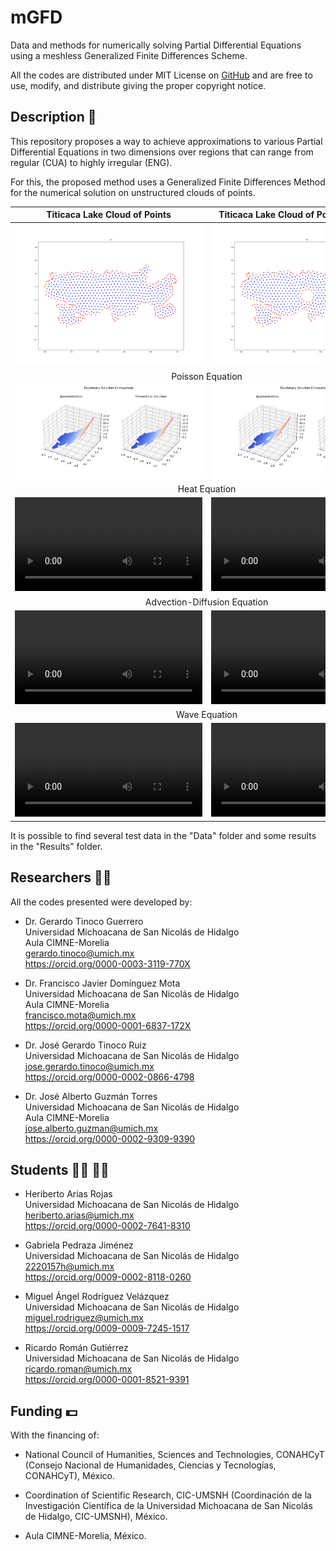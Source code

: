 # mGFD
Data and methods for numerically solving Partial Differential Equations using a meshless Generalized Finite Differences Scheme.

All the codes are distributed under MIT License on [GitHub](https://github.com/gstinoco/mGFD) and are free to use, modify, and distribute giving the proper copyright notice.

## Description :memo:
This repository proposes a way to achieve approximations to various Partial Differential Equations in two dimensions over regions that can range from regular (CUA) to highly irregular (ENG).

For this, the proposed method uses a Generalized Finite Differences Method for the numerical solution on unstructured clouds of points.

<table border="0">
    <tr>
        <th style="text-align: center;">Titicaca Lake Cloud of Points</th>
        <th style="text-align: center;">Titicaca Lake Cloud of Points with Holes</th>
    </tr>
    <tr>
        <th><img src="Data/Clouds/TIT.png" alt="Titicaca Lake"></th>            <th><img src="Data/Holes/TIT.png" alt="Titicaca Lake with Holes"></th>
    </tr>
    <tr>
        <td colspan="2" style="text-align: center;">Poisson Equation</td>
    <tr>
    <tr>
        <td><img src="Results/Clouds/Poisson/TIT/Solution.png"></td>
        <td><img src="Results/Holes/Poisson/TIT/Solution.png"></td>
    </tr>
    <tr>
        <td colspan="2" style="text-align: center;">Heat Equation</td>
    <tr>
    <tr>
        <td><video src="https://github.com/gstinoco/mGFD/assets/111999346/bc58c6b8-3821-445c-9b00-e3f917c1e38f"></video></td>
        <td><video src="https://github.com/gstinoco/mGFD/assets/111999346/fcbded0b-91b6-4937-adf4-1b2cc6c337af"></video></td>
    </tr>
    <tr>
        <td colspan="2" style="text-align: center;">Advection-Diffusion Equation</td>
    <tr>
    <tr>
        <td><video src="https://github.com/gstinoco/mGFD/assets/111999346/f3ace4e7-de20-4420-a492-8bea4be77d9d"></video></td>
        <td><video src="https://github.com/gstinoco/mGFD/assets/111999346/8226f148-2086-4dbe-85e5-597ba4ed8498"></video></td>
    </tr>
    <tr>
        <td colspan="2" style="text-align: center;">Wave Equation</td>
    <tr>
    <tr>
        <td><video src="https://github.com/gstinoco/mGFD/assets/111999346/6060f485-475a-40e7-9528-d4b88bf8c3d3"></video></td>
        <td><video src="https://github.com/gstinoco/mGFD/assets/111999346/7555e9c9-a396-4b0a-a646-8a0cd1111a6c"></video></td>
    </tr>
</table>


It is possible to find several test data in the "Data" folder and some results in the "Results" folder.

## Researchers :scientist:
All the codes presented were developed by:
    
  - Dr. Gerardo Tinoco Guerrero<br>
    Universidad Michoacana de San Nicolás de Hidalgo<br>
    Aula CIMNE-Morelia<br>
    gerardo.tinoco@umich.mx<br>
    https://orcid.org/0000-0003-3119-770X

  - Dr. Francisco Javier Domínguez Mota<br>
    Universidad Michoacana de San Nicolás de Hidalgo<br>
    Aula CIMNE-Morelia<br>
    francisco.mota@umich.mx<br>
    https://orcid.org/0000-0001-6837-172X
  
  - Dr. José Gerardo Tinoco Ruiz<br>
    Universidad Michoacana de San Nicolás de Hidalgo<br>
    jose.gerardo.tinoco@umich.mx<br>
    https://orcid.org/0000-0002-0866-4798

  - Dr. José Alberto Guzmán Torres<br>
    Universidad Michoacana de San Nicolás de Hidalgo<br>
    Aula CIMNE-Morelia<br>
    jose.alberto.guzman@umich.mx<br>
    https://orcid.org/0000-0002-9309-9390

## Students :man_student: :woman_student:
  - Heriberto Arias Rojas<br>
    Universidad Michoacana de San Nicolás de Hidalgo<br>
    heriberto.arias@umich.mx<br>
    https://orcid.org/0000-0002-7641-8310

  - Gabriela Pedraza Jiménez<br>
    Universidad Michoacana de San Nicolás de Hidalgo<br>
    2220157h@umich.mx<br>
    https://orcid.org/0009-0002-8118-0260
  
  - Miguel Ángel Rodríguez Velázquez<br>
    Universidad Michoacana de San Nicolás de Hidalgo<br>
    miguel.rodriguez@umich.mx<br>
    https://orcid.org/0009-0009-7245-1517
  
  - Ricardo Román Gutiérrez<br>
    Universidad Michoacana de San Nicolás de Hidalgo<br>
    ricardo.roman@umich.mx<br>
    https://orcid.org/0000-0001-8521-9391

## Funding :dollar:
With the financing of:

  - National Council of Humanities, Sciences and Technologies, CONAHCyT (Consejo Nacional de Humanidades, Ciencias y Tecnologías, CONAHCyT), México.
  
  - Coordination of Scientific Research, CIC-UMSNH (Coordinación de la Investigación Científica de la Universidad Michoacana de San Nicolás de Hidalgo, CIC-UMSNH), México.
  
  - Aula CIMNE-Morelia, México.
